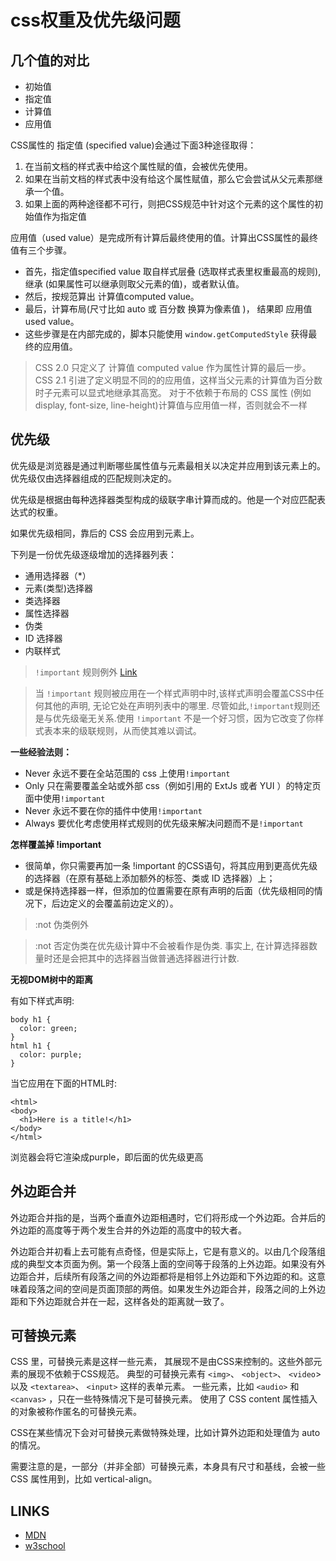 css权重及优先级问题
==
几个值的对比
--
- 初始值
- 指定值
- 计算值
- 应用值

CSS属性的 指定值 (specified value)会通过下面3种途径取得：

1. 在当前文档的样式表中给这个属性赋的值，会被优先使用。
1. 如果在当前文档的样式表中没有给这个属性赋值，那么它会尝试从父元素那继承一个值。
1. 如果上面的两种途径都不可行，则把CSS规范中针对这个元素的这个属性的初始值作为指定值

应用值（used value）是完成所有计算后最终使用的值。计算出CSS属性的最终值有三个步骤。

- 首先，指定值specified value 取自样式层叠 (选取样式表里权重最高的规则), 继承 (如果属性可以继承则取父元素的值)，或者默认值。
- 然后，按规范算出 计算值computed value。
- 最后，计算布局(尺寸比如 auto 或 百分数 换算为像素值 )， 结果即 应用值used value。
- 这些步骤是在内部完成的，脚本只能使用 `window.getComputedStyle` 获得最终的应用值。

>CSS 2.0 只定义了 计算值 computed value 作为属性计算的最后一步。 CSS 2.1 引进了定义明显不同的的应用值，这样当父元素的计算值为百分数时子元素可以显式地继承其高宽。 对于不依赖于布局的 CSS 属性 (例如 display, font-size, line-height)计算值与应用值一样，否则就会不一样

优先级
--
优先级是浏览器是通过判断哪些属性值与元素最相关以决定并应用到该元素上的。优先级仅由选择器组成的匹配规则决定的。

优先级是根据由每种选择器类型构成的级联字串计算而成的。他是一个对应匹配表达式的权重。

如果优先级相同，靠后的 CSS 会应用到元素上。

下列是一份优先级逐级增加的选择器列表：

- 通用选择器（*）
- 元素(类型)选择器
- 类选择器
- 属性选择器
- 伪类
- ID 选择器
- 内联样式

>`!important` 规则例外 [Link](https://developer.mozilla.org/zh-CN/docs/Web/CSS/Specificity)

>当 `!important` 规则被应用在一个样式声明中时,该样式声明会覆盖CSS中任何其他的声明, 无论它处在声明列表中的哪里. 尽管如此,`!important`规则还是与优先级毫无关系.使用 `!important` 不是一个好习惯，因为它改变了你样式表本来的级联规则，从而使其难以调试。

**一些经验法则：**

- Never 永远不要在全站范围的 css 上使用`!important`
- Only 只在需要覆盖全站或外部 css（例如引用的 ExtJs 或者 YUI ）的特定页面中使用`!important`
- Never 永远不要在你的插件中使用`!important`
- Always 要优化考虑使用样式规则的优先级来解决问题而不是`!important`

**怎样覆盖掉 !important**

- 很简单，你只需要再加一条 !important 的CSS语句，将其应用到更高优先级的选择器（在原有基础上添加额外的标签、类或 ID 选择器）上；
- 或是保持选择器一样，但添加的位置需要在原有声明的后面（优先级相同的情况下，后边定义的会覆盖前边定义的）。

>:not 伪类例外

>:not 否定伪类在优先级计算中不会被看作是伪类. 事实上, 在计算选择器数量时还是会把其中的选择器当做普通选择器进行计数.

**无视DOM树中的距离**

有如下样式声明:

	body h1 {
	  color: green;
	}
	html h1 {
	  color: purple;
	}

当它应用在下面的HTML时:

	<html>
	<body>
	  <h1>Here is a title!</h1>
	</body>
	</html>

浏览器会将它渲染成purple，即后面的优先级更高

外边距合并
--
外边距合并指的是，当两个垂直外边距相遇时，它们将形成一个外边距。合并后的外边距的高度等于两个发生合并的外边距的高度中的较大者。

外边距合并初看上去可能有点奇怪，但是实际上，它是有意义的。以由几个段落组成的典型文本页面为例。第一个段落上面的空间等于段落的上外边距。如果没有外边距合并，后续所有段落之间的外边距都将是相邻上外边距和下外边距的和。这意味着段落之间的空间是页面顶部的两倍。如果发生外边距合并，段落之间的上外边距和下外边距就合并在一起，这样各处的距离就一致了。

可替换元素
--
CSS 里，可替换元素是这样一些元素， 其展现不是由CSS来控制的。这些外部元素的展现不依赖于CSS规范。 典型的可替换元素有 `<img>`、 `<object>`、 `<video`> 以及 `<textarea>`、 `<input>` 这样的表单元素。 一些元素，比如 `<audio>` 和 `<canvas>` ，只在一些特殊情况下是可替换元素。 使用了 CSS content 属性插入的对象被称作匿名的可替换元素。

CSS在某些情况下会对可替换元素做特殊处理，比如计算外边距和处理值为 auto 的情况。

需要注意的是，一部分（并非全部）可替换元素，本身具有尺寸和基线，会被一些 CSS 属性用到，比如 vertical-align。

LINKS
--
- [MDN](https://developer.mozilla.org/zh-CN/docs/Web/CSS/Reference)
- [w3school](http://www.w3school.com.cn/css/css_margin_collapsing.asp)